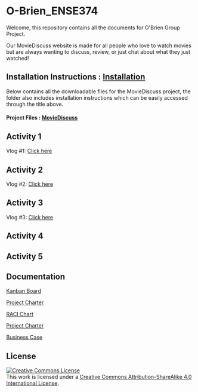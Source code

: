 # O-Brien_ENSE374

Welcome, this repository contains all the documents for O'Brien Group Project.

Our MovieDiscuss website is made for all people who love to watch movies but are always wanting to discuss, review, or just chat about what they just watched!

## Installation Instructions : [Installation]()
Below contains all the downloadable files for the MovieDiscuss project, the folder also includes installation instructions which can be easily accessed through the title above.

#### Project Files : [MovieDiscuss](https://github.com/khavrks/O-Brien_ENSE374/tree/main/MovieDiscussInstallation)

<h2>Activity 1</h2>
<p> Vlog #1: <a href='https://www.youtube.com/watch?v=U2Y-dal7ZFc'>Click here</a></p>

<h2>Activity 2</h2>
<p> Vlog #2: <a href='https://youtu.be/htX6bPb1xKI'>Click here</a> </p>

<h2>Activity 3</h2>
<p> Vlog #3: <a href='https://youtu.be/8vpQnDCO9f0'>Click here</a> </p>

<h2>Activity 4</h2>

<h2>Activity 5</h2>

## Documentation

[Kanban Board](https://github.com/users/khavrks/projects/2)

[Project Charter](https://github.com/khavrks/O-Brien_ENSE374/blob/main/documentation/pdf/OBrien_Project_Charter.pdf)

[RACI Chart]()

[Project Charter](https://github.com/khavrks/O-Brien_ENSE374/blob/main/documentation/pdf/OBrien_Project_Charter.pdf)

[Business Case](https://github.com/khavrks/O-Brien_ENSE374/blob/main/documentation/pdf/OBrien_Business_Case.pdf)

<h2>License</h2>
<a href="http://creativecommons.org/licenses/by-sa/4.0/" rel="nofollow"><img alt="Creative Commons License" src="https://camo.githubusercontent.com/0df8fd3e955d97ae69dedfa2568fb2dd4186cd60917ca40aefabb7466d5b46ce/68747470733a2f2f692e6372656174697665636f6d6d6f6e732e6f72672f6c2f62792d73612f342e302f38387833312e706e67" data-canonical-src="https://i.creativecommons.org/l/by-sa/4.0/88x31.png" style="max-width: 100%;"></a> <br/>
This work is licensed under a <a href='https://creativecommons.org/licenses/by-sa/4.0'>Creative Commons Attribution-ShareAlike 4.0 International License</a>.
